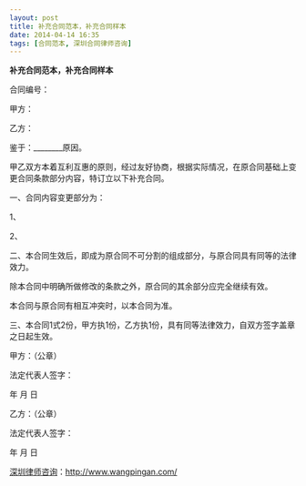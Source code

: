 ```yaml
---
layout: post
title: 补充合同范本，补充合同样本
date: 2014-04-14 16:35
tags: [合同范本, 深圳合同律师咨询]
---
```

<strong>补充合同范本，补充合同样本</strong>

合同编号：

甲方：

乙方：

鉴于：________原因。

甲乙双方本着互利互惠的原则，经过友好协商，根据实际情况，在原合同基础上变更合同条款部分内容，特订立以下补充合同。

一、合同内容变更部分为：

1、

2、

二、本合同生效后，即成为原合同不可分割的组成部分，与原合同具有同等的法律效力。

除本合同中明确所做修改的条款之外，原合同的其余部分应完全继续有效。

本合同与原合同有相互冲突时，以本合同为准。

三、本合同1式2份，甲方执1份，乙方执1份，具有同等法律效力，自双方签字盖章之日起生效。

甲方：（公章）

法定代表人签字：

年 月 日

乙方：（公章）

法定代表人签字：

年 月 日

<a href="http://www.wangpingan.com/">深圳律师咨询</a>：<a href="http://www.wangpingan.com/">http://www.wangpingan.com/</a>

